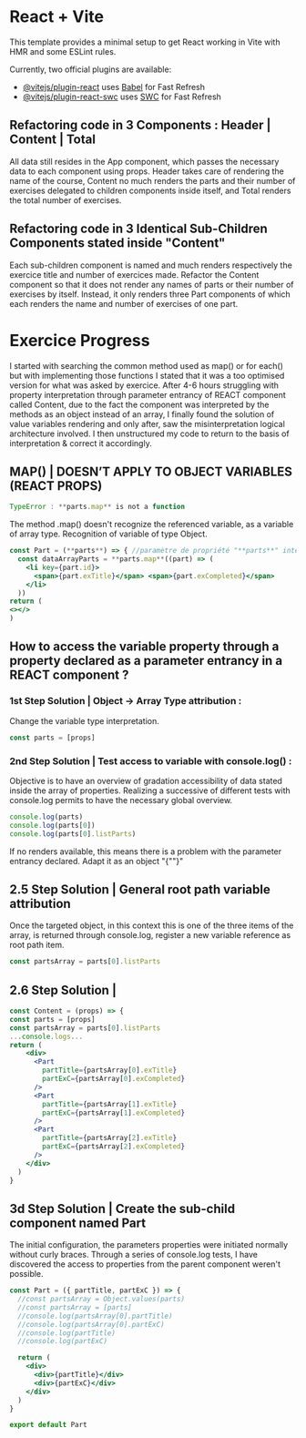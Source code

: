 # React + Vite

This template provides a minimal setup to get React working in Vite with HMR and some ESLint rules.

Currently, two official plugins are available:

- [@vitejs/plugin-react](https://github.com/vitejs/vite-plugin-react/blob/main/packages/plugin-react/README.md) uses [Babel](https://babeljs.io/) for Fast Refresh
- [@vitejs/plugin-react-swc](https://github.com/vitejs/vite-plugin-react-swc) uses [SWC](https://swc.rs/) for Fast Refresh

## Refactoring code in 3 Components : Header | Content | Total
All data still resides in the App component, which passes the necessary data to each component using props. Header takes care of rendering the name of the course, Content no much renders the parts and their number of exercises delegated to <Part /> children components inside itself, and Total renders the total number of exercises.

## Refactoring code in 3 Identical Sub-Children Components stated inside "Content"
Each sub-children component is named <Part /> and much renders respectively the exercice title and number of exercices made.
Refactor the Content component so that it does not render any names of parts or their number of exercises by itself. Instead, it only renders three Part components of which each renders the name and number of exercises of one part.

# Exercice Progress 

I started with searching the common method used as map() or for each() but with implementing those functions I stated that it was a too optimised version for what was asked by exercice. 
After 4-6 hours struggling with property interpretation through parameter entrancy of REACT component called Content, due to the fact the component was interpreted by the methods as an object instead of an array, I finally found the solution of value variables rendering and only after, saw the misinterpretation logical architecture involved. 
I then unstructured my code to return to the basis of interpretation & correct it accordingly. 

## MAP() | DOESN’T APPLY TO OBJECT VARIABLES (REACT PROPS)

```jsx
TypeError : **parts.map** is not a function 
```

The method .map() doesn't recognize the referenced variable, as a variable of array type. Recognition of variable of type Object. 

```jsx
const Part = (**parts**) => { //paramètre de propriété "**parts**" interprété comme objet à la place d'un tableau 
  const dataArrayParts = **parts.map**((part) => (
    <li key={part.id}>
      <span>{part.exTitle}</span> <span>{part.exCompleted}</span>
    </li>
  ))
return (
<></>
)
```

## How to access the variable property through a property declared as a parameter entrancy in a REACT component ?

### 1st Step Solution | Object -> Array Type attribution : 
Change the variable type interpretation. 
```jsx
const parts = [props]
```

### 2nd Step Solution | Test access to variable with console.log() : 
Objective is to have an overview of gradation accessibility of data stated inside the array of properties. Realizing a successive of different tests with console.log permits to have the necessary global overview. 
```jsx
console.log(parts)
console.log(parts[0])
console.log(parts[0].listParts)
```
If no renders available, this means there is a problem with the parameter entrancy declared. Adapt it as an object "{""}"

## 2.5 Step Solution | General root path variable attribution
Once the targeted object, in this context this is one of the three items of the array, is returned through console.log, register a new variable reference as root path item. 
```jsx
const partsArray = parts[0].listParts
```

## 2.6 Step Solution | 

```jsx
const Content = (props) => {
const parts = [props]
const partsArray = parts[0].listParts
...console.logs...
return (
    <div>
      <Part
        partTitle={partsArray[0].exTitle}
        partExC={partsArray[0].exCompleted}
      />
      <Part
        partTitle={partsArray[1].exTitle}
        partExC={partsArray[1].exCompleted}
      />
      <Part
        partTitle={partsArray[2].exTitle}
        partExC={partsArray[2].exCompleted}
      />
    </div>
  )
}
```

## 3d Step Solution | Create the sub-child component named Part 
The initial configuration, the parameters properties were initiated normally without curly braces. Through a series of console.log tests, I have discovered the access to properties from the parent component weren't possible. 

```jsx
const Part = ({ partTitle, partExC }) => {
  //const partsArray = Object.values(parts)
  //const partsArray = [parts]
  //console.log(partsArray[0].partTitle)
  //console.log(partsArray[0].partExC)
  //console.log(partTitle)
  //console.log(partExC)

  return (
    <div>
      <div>{partTitle}</div>
      <div>{partExC}</div>
    </div>
  )
}

export default Part
```
